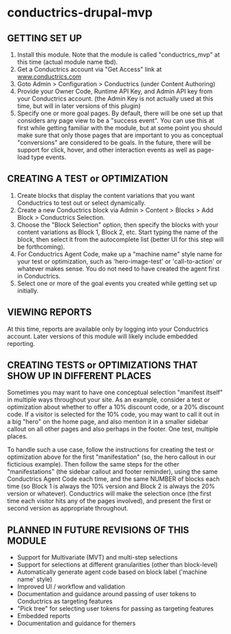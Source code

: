 # conductrics-drupal-mvp

## GETTING SET UP

1. Install this module. Note that the module is called "conductrics_mvp" at this time (actual module name tbd).
2. Get a Conductrics account via "Get Access" link at www.conductrics.com
3. Goto Admin > Configuration > Conductrics (under Content Authoring)
4. Provide your Owner Code, Runtime API Key, and Admin API key from your Conductrics account.
   (the Admin Key is not actually used at this time, but will in later versions of this plugin)
5. Specify one or more goal pages.
   By default, there will be one set up that considers any page view to be a "success event". You can use this at first while getting familiar with the module, but at some point you should make sure that only those pages that are important to you as conceptual "conversions" are considered to be goals.
   In the future, there will be support for click, hover, and other interaction events as well as page-load type events.

## CREATING A TEST or OPTIMIZATION

1. Create blocks that display the content variations that you want Conductrics to test out or select dynamically.
2. Create a new Conductrics block via Admin > Content > Blocks > Add Block > Conductrics Selection.
3. Choose the "Block Selection" option, then specify the blocks with your content variations as Block 1, Block 2, etc. Start typing the name of the block, then select it from the autocomplete list (better UI for this step will be forthcoming).
4. For Conductrics Agent Code, make up a "machine name" style name for your test or optimization, such as 'hero-image-test' or 'call-to-action' or whatever makes sense. You do not need to have created the agent first in Conductrics.
5. Select one or more of the goal events you created while getting set up initially.

## VIEWING REPORTS

At this time, reports are available only by logging into your Conductrics account.
Later versions of this module will likely include embedded reporting.

## CREATING TESTS or OPTIMIZATIONS THAT SHOW UP IN DIFFERENT PLACES

Sometimes you may want to have one conceptual selection "manifest itself" in multiple ways throughout your site. As an example, consider a test or
optimization about whether to offer a 10% discount code, or a 20% discount code. If a visitor is selected for the 10% code, you may want to call it out in a big "hero" on the home page, and also mention it in a smaller sidebar callout on all other pages and also perhaps in the footer. One test, multiple places.

To handle such a use case, follow the instructions for creating the test or optimization above for the first "manifestation" (so, the hero callout in our ficticious example). Then follow the same steps for the other "manifestations" (the sidebar callout and footer reminder), using the same Conductrics Agent Code each time, and the same NUMBER of blocks each time (so Block 1 is always the 10% version and Block 2 is always the 20% version or whatever). Conductrics will make the selection once (the first time each visitor hits any of the pages involved), and present the first or second version as appropriate throughout.

## PLANNED IN FUTURE REVISIONS OF THIS MODULE

- Support for Multivariate (MVT) and multi-step selections
- Support for selections at different granularities (other than block-level)
- Automatically generate agent code based on block label ('machine name' style)
- Improved UI / workflow and validation
- Documentation and guidance around passing of user tokens to Conductrics as targeting features
- "Pick tree" for selecting user tokens for passing as targeting features
- Embedded reports
- Documentation and guidance for themers

